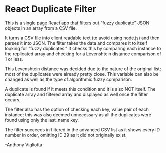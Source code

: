 # React Duplicate Filter

This is a single page React app that filters out "fuzzy duplicate" JSON objects in an array from a CSV file.

It turns a CSV file into client readable text (to avoid using node.js) and then parses it into JSON.
The filter takes the data and compares it to itself looking for "fuzzy duplicates." It checks this
by comparing each instance to the replicated array and checking for a Levenshtein distance comparison of 1
or less.

This Levenshtein distance was decided due to the nature of the original list; most of the duplicates were already pretty close. This variable can also be changed as well as the type of algorithmic fuzzy comparison.

A duplicate is found if it meets this condition and it is also NOT itself. The duplicate array
and filtered array and displayed as well once the filter occurs.

The filter also has the option of checking each key, value pair of each instance; this was also deemed unnecessary as all the duplicates were found using only the last_name key.

The filter succeeds in filtered in the advanced CSV list as it shows every ID number in order, omitting ID 29 as it did not originally exist.

-Anthony Vigliotta

